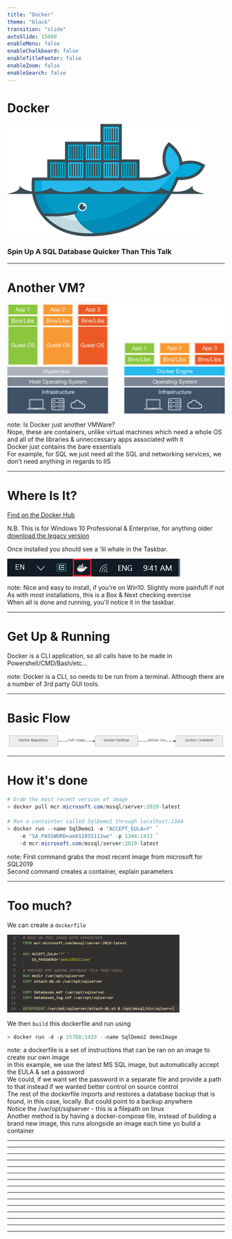 ```yaml
---
title: "Docker"
theme: "black"
transition: "slide"
autoSlide: 15000
enableMenu: false
enableChalkboard: false
enableTitleFooter: false
enableZoom: false
enableSearch: false
---
```


# Docker

![Docker Logo](res/docker.png)

### Spin Up A SQL Database Quicker Than This Talk

---

# Another VM?

![Difference between VM and Docker](res/container_vs_vm.png)

note:
Is Docker just another VMWare?<br>
Nope, these are containers, unlike virtual machines which need a whole OS and all of the libraries & unneccessary apps associated with it<br>
Docker just contains the bare essentials<br>
For example, for SQL we just need all the SQL and networking services, we don't need anything in regards to IIS

---

# Where Is It?

[Find on the Docker Hub](https://hub.docker.com/editions/community/docker-ce-desktop-windows)

N.B. This is for Windows 10 Professional & Enterprise, for anything older [download the legacy version](https://docs.docker.com/toolbox/toolbox_install_windows/)

Once installed you should see a 'lil whale in the Taskbar.

![Docker Taskbar Icon](res/DockerTaskbar.png)

note:
Nice and easy to install, if you're on Win10. Slightly more painfufl if not<br>
As with most installations, this is a Box & Next checking exercise<br>
When all is done and running, you'll notice it in the taskbar.

---

# Get Up & Running

Docker is a CLI application, so all calls have to be made in Powershell/CMD/Bash/etc...

note:
Docker is a CLI, so needs to be run from a terminal. Although there are a number of 3rd party GUI tools.<br>

---

# Basic Flow

![Docker Flow](res/DockerFlowMermaid.png)

---

# How it's done

```powershell
# Grab the most recent version of image
> docker pull mcr.microsoft.com/mssql/server:2019-latest

# Run a containter called SqlDemo1 through localhost:1344
> docker run --name SqlDemo1 -e "ACCEPT_EULA=Y" `
    -e "SA_PASSWORD=aeb128SS111we" -p 1344:1433 `
    -d mcr.microsoft.com/mssql/server:2019-latest
```

note:
First command grabs the most recent image from microsoft for SQL2019<br>
Second command creates a container, explain parameters

---

# Too much?

We can create a `dockerfile`

<img src="res/Dockerfile.png" height="180"/>

We then `build` this dockerfile and run using

```powershell
> docker run -d -p 15788:1433 --name SqlDemo2 demoImage
```

note:
a dockerfile is a set of instructions that can be ran on an image to create our own image<br>
in this example, we use the latest MS SQL image, but automatically accept the EULA & set a password<br>
We could, if we want set the password in a separate file and provide a path to that instead if we wanted better control on source control<br>
The rest of the dockerfile imports and restores a database backup that is found, in this case, locally. But could point to a backup anywhere<br>
Notice the /var/opt/sqlserver - this is a filepath on linux<br>
Another method is by having a docker-compose file, instead of building a brand new image, this runs alongside an image each time yo build a container

---

---

---

---

---

---

---

---

---

---

---

---

---

---

---
